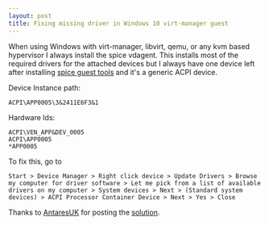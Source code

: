 ```yaml
---
layout: post
title: Fixing missing driver in Windows 10 virt-manager guest
---
```


When using Windows with virt-manager, libvirt, qemu, or any kvm based hypervisor I always install the spice vdagent. This installs most of the required drivers for the attached devices but I always have one device left after installing [spice guest tools](https://www.spice-space.org/download/windows/spice-guest-tools/spice-guest-tools-latest.exe) and it's a generic ACPI device.

Device Instance path:
```
ACPI\APP0005\3&2411E6F3&1
```

Hardware Ids:
```
ACPI\VEN_APP&DEV_0005
ACPI\APP0005
*APP0005
```

To fix this, go to

```
Start > Device Manager > Right click device > Update Drivers > Browse my computer for driver software > Let me pick from a list of available drivers on my computer > System devices > Next > (Standard system devices) > ACPI Processor Container Device > Next > Yes > Close
``` 

Thanks to [AntaresUK](https://forums.unraid.net/profile/85579-antaresuk/) for posting the [solution](https://forums.unraid.net/topic/87453-solved-win-10-unknown-device-error-acpiven_appdev0005/).